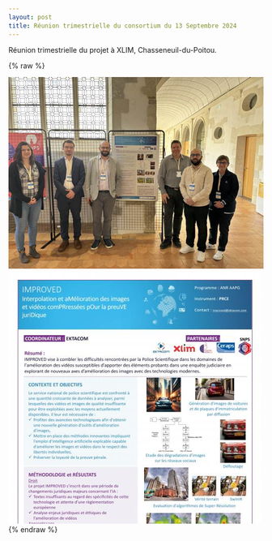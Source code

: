 ```yaml
---
layout: post
title: Réunion trimestrielle du consortium du 13 Septembre 2024
---
```



Réunion trimestrielle du projet à XLIM, Chasseneuil-du-Poitou. 

{% raw %}
<div class="image-row">
  <div class="image-column">
    <a href="/public/wisg.jpg" target="_blank">
      <img src="/public/wisg.jpg" alt="Cliquez pour voir la photo en plein écran">
    </a>
  </div>

  <div class="image-column">
    <a href="/public/poster_wisg24.jpg" target="_blank">
      <img src="/public/poster_wisg24_thumbnail.jpg" alt="Cliquez pour voir le poster en plein écran">
    </a>
  </div>
</div>
{% endraw %}

